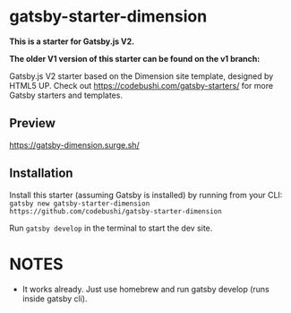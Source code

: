 # gatsby-starter-dimension

**This is a starter for Gatsby.js V2.**

**The older V1 version of this starter can be found on the v1 branch:**

Gatsby.js V2 starter based on the Dimension site template, designed by HTML5 UP. Check out https://codebushi.com/gatsby-starters/ for more Gatsby starters and templates.

## Preview

https://gatsby-dimension.surge.sh/

## Installation

Install this starter (assuming Gatsby is installed) by running from your CLI:
<br/>
`gatsby new gatsby-starter-dimension https://github.com/codebushi/gatsby-starter-dimension`

Run `gatsby develop` in the terminal to start the dev site.

# NOTES
* It works already. Just use homebrew and run gatsby develop (runs inside gatsby cli). 
